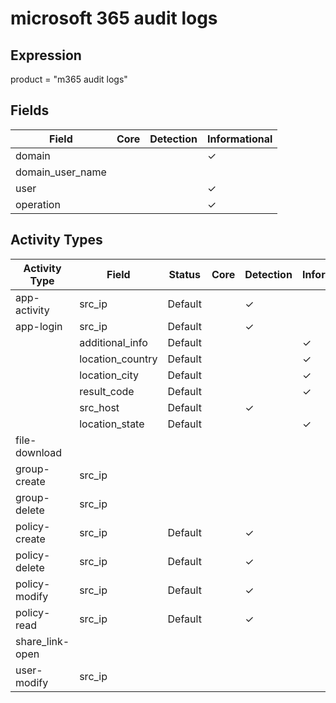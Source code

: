 microsoft 365 audit logs
========================

Expression
----------

product = "m365 audit logs"

Fields
------

| Field            | Core | Detection | Informational |
| ---------------- | ---- | --------- | ------------- |
| domain           |      |           | &#10003;      |
| domain_user_name |      |           |               |
| user             |      |           | &#10003;      |
| operation        |      |           | &#10003;      |

Activity Types
--------------

| Activity Type   | Field            | Status  | Core | Detection | Informational |
| --------------- | ---------------- | ------- | ---- | --------- | ------------- |
| app-activity    | src_ip           | Default |      | &#10003;  |               |
| app-login       | src_ip           | Default |      | &#10003;  |               |
|                 | additional_info  | Default |      |           | &#10003;      |
|                 | location_country | Default |      |           | &#10003;      |
|                 | location_city    | Default |      |           | &#10003;      |
|                 | result_code      | Default |      |           | &#10003;      |
|                 | src_host         | Default |      | &#10003;  |               |
|                 | location_state   | Default |      |           | &#10003;      |
| file-download   |                  |         |      |           |               |
| group-create    | src_ip           |         |      |           |               |
| group-delete    | src_ip           |         |      |           |               |
| policy-create   | src_ip           | Default |      | &#10003;  |               |
| policy-delete   | src_ip           | Default |      | &#10003;  |               |
| policy-modify   | src_ip           | Default |      | &#10003;  |               |
| policy-read     | src_ip           | Default |      | &#10003;  |               |
| share_link-open |                  |         |      |           |               |
| user-modify     | src_ip           |         |      |           |               |


